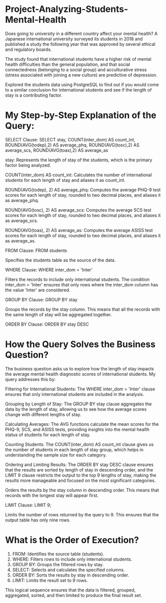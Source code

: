 # Project-Analyzing-Students-Mental-Health
Does going to university in a different country affect your mental health? A Japanese international university surveyed its students in 2018 and published a study the following year that was approved by several ethical and regulatory boards.

The study found that international students have a higher risk of mental health difficulties than the general population, and that social connectedness (belonging to a social group) and acculturative stress (stress associated with joining a new culture) are predictive of depression.

Explored the students data using PostgreSQL to find out if you would come to a similar conclusion for international students and see if the length of stay is a contributing factor.

# My Step-by-Step Explanation of the Query:

SELECT Clause:
SELECT stay, COUNT(inter_dom) AS count_int, ROUND(AVG(todep),2) AS average_phq, ROUND(AVG(tosc),2) AS average_scs, ROUND(AVG(toas),2) AS average_as

stay: Represents the length of stay of the students, which is the primary factor being analyzed.

COUNT(inter_dom) AS count_int: Calculates the number of international students for each length of stay and aliases it as count_int.

ROUND(AVG(todep), 2) AS average_phq: Computes the average PHQ-9 test scores for each length of stay, rounded to two decimal places, and aliases it as average_phq.

ROUND(AVG(tosc), 2) AS average_scs: Computes the average SCS test scores for each length of stay, rounded to two decimal places, and aliases it as average_scs.

ROUND(AVG(toas), 2) AS average_as: Computes the average ASISS test scores for each length of stay, rounded to two decimal places, and aliases it as average_as.

FROM Clause:
FROM students

Specifies the students table as the source of the data.

WHERE Clause:
WHERE inter_dom = 'Inter'

Filters the records to include only international students. The condition inter_dom = 'Inter' ensures that only rows where the inter_dom column has the value 'Inter' are considered.

GROUP BY Clause:
GROUP BY stay

Groups the records by the stay column. This means that all the records with the same length of stay will be aggregated together.

ORDER BY Clause:
ORDER BY stay DESC

# How the Query Solves the Business Question?

The business question asks us to explore how the length of stay impacts the average mental health diagnostic scores of international students. My query addresses this by:

Filtering for International Students: The WHERE inter_dom = 'Inter' clause ensures that only international students are included in the analysis.

Grouping by Length of Stay: The GROUP BY stay clause aggregates the data by the length of stay, allowing us to see how the average scores change with different lengths of stay.

Calculating Averages: The AVG functions calculate the mean scores for the PHQ-9, SCS, and ASISS tests, providing insights into the mental health status of students for each length of stay.

Counting Students: The COUNT(inter_dom) AS count_int clause gives us the number of students in each length of stay group, which helps in understanding the sample size for each category.

Ordering and Limiting Results: The ORDER BY stay DESC clause ensures that the results are sorted by length of stay in descending order, and the LIMIT 9 clause restricts the output to the top 9 lengths of stay, making the results more manageable and focused on the most significant categories.

Orders the results by the stay column in descending order. This means that records with the longest stay will appear first.

LIMIT Clause:
LIMIT 9;

Limits the number of rows returned by the query to 9. This ensures that the output table has only nine rows.

# What is the Order of Execution?

1. FROM: Identifies the source table (students).
2. WHERE: Filters rows to include only international students.
3. GROUP BY: Groups the filtered rows by stay.
4. SELECT: Selects and calculates the specified columns.
5. ORDER BY: Sorts the results by stay in descending order.
6. LIMIT: Limits the result set to 9 rows.

This logical sequence ensures that the data is filtered, grouped, aggregated, sorted, and then limited to produce the final result set.
